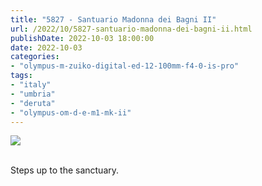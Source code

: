 ```yaml
---
title: "5827 - Santuario Madonna dei Bagni II"
url: /2022/10/5827-santuario-madonna-dei-bagni-ii.html
publishDate: 2022-10-03 18:00:00
date: 2022-10-03
categories:
- "olympus-m-zuiko-digital-ed-12-100mm-f4-0-is-pro"
tags:
- "italy"
- "umbria"
- "deruta"
- "olympus-om-d-e-m1-mk-ii"
---
```

<div class="container">
<div class="center"><a target="_blank" href="https://d25zfm9zpd7gm5.cloudfront.net/1200x1200/2019/20190907_094419_lr.jpg"><img class="webfeedsFeaturedVisual" src="https://d25zfm9zpd7gm5.cloudfront.net/0600x0600/2019/20190907_094419_lr.jpg" /></a></div>
</div>
<br />

Steps up to the sanctuary.
